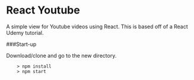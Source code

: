 # React Youtube

A simple view for Youtube videos using React. This is based off of a React Udemy tutorial.

###Start-up

Download/clone and go to the new directory.

```
	> npm install
	> npm start
```
